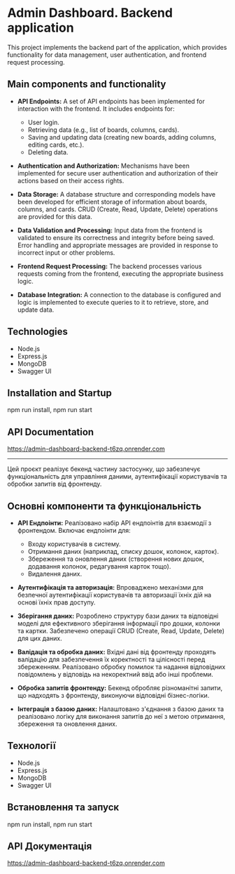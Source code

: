 # Admin Dashboard. Backend application

This project implements the backend part of the application, which provides functionality for data management, user authentication, and frontend request processing.

## Main components and functionality

- **API Endpoints:** A set of API endpoints has been implemented for interaction with the frontend. It includes endpoints for:

  - User login.
  - Retrieving data (e.g., list of boards, columns, cards).
  - Saving and updating data (creating new boards, adding columns, editing cards, etc.).
  - Deleting data.

- **Authentication and Authorization:** Mechanisms have been implemented for secure user authentication and authorization of their actions based on their access rights.

- **Data Storage:** A database structure and corresponding models have been developed for efficient storage of information about boards, columns, and cards. CRUD (Create, Read, Update, Delete) operations are provided for this data.

- **Data Validation and Processing:** Input data from the frontend is validated to ensure its correctness and integrity before being saved. Error handling and appropriate messages are provided in response to incorrect input or other problems.

- **Frontend Request Processing:** The backend processes various requests coming from the frontend, executing the appropriate business logic.

- **Database Integration:** A connection to the database is configured and logic is implemented to execute queries to it to retrieve, store, and update data.

## Technologies

- Node.js
- Express.js
- MongoDB
- Swagger UI

## Installation and Startup

npm run install, npm run start

## API Documentation

https://admin-dashboard-backend-t6zq.onrender.com

---

Цей проєкт реалізує бекенд частину застосунку, що забезпечує функціональність для управління даними, аутентифікації користувачів та обробки запитів від фронтенду.

## Основні компоненти та функціональність

- **API Ендпоінти:** Реалізовано набір API ендпоінтів для взаємодії з фронтендом. Включає ендпоінти для:

  - Входу користувачів в систему.
  - Отримання даних (наприклад, списку дошок, колонок, карток).
  - Збереження та оновлення даних (створення нових дошок, додавання колонок, редагування карток тощо).
  - Видалення даних.

- **Аутентифікація та авторизація:** Впроваджено механізми для безпечної аутентифікації користувачів та авторизації їхніх дій на основі їхніх прав доступу.

- **Зберігання даних:** Розроблено структуру бази даних та відповідні моделі для ефективного зберігання інформації про дошки, колонки та картки. Забезпечено операції CRUD (Create, Read, Update, Delete) для цих даних.

- **Валідація та обробка даних:** Вхідні дані від фронтенду проходять валідацію для забезпечення їх коректності та цілісності перед збереженням. Реалізовано обробку помилок та надання відповідних повідомлень у відповідь на некоректний ввід або інші проблеми.

- **Обробка запитів фронтенду:** Бекенд обробляє різноманітні запити, що надходять з фронтенду, виконуючи відповідні бізнес-логіки.

- **Інтеграція з базою даних:** Налаштовано з'єднання з базою даних та реалізовано логіку для виконання запитів до неї з метою отримання, збереження та оновлення даних.

## Технології

- Node.js
- Express.js
- MongoDB
- Swagger UI

## Встановлення та запуск

npm run install, npm run start

## API Документація

https://admin-dashboard-backend-t6zq.onrender.com
